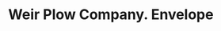 ---
doi: 10.7916/D84X6KZF
date_other: '1894'
date_other_textual: '1894'
form: printed ephemera
genre:
- Envelopes
name:
- Weir Plow Company
object_in_context_url: https://biggert.cul.columbia.edu/items/view/ave_biggert_01746
subject_hierarchical_geographic:
- Monmouth, Illinois, United States
subject_name:
- Weir Plow Company
title: Weir Plow Company. Envelope
sort_title: Weir Plow Company. Envelope
call_number: ave_biggert_01746
coordinates:
- 40.91166666666666,-90.64444444444445
pid: ave_biggert_01746
identifiers: ave_biggert_01746
canvas_id: ldpd:397004
permalink: "/items/ave_biggert_01746/"
layout: iiif-image-page
---